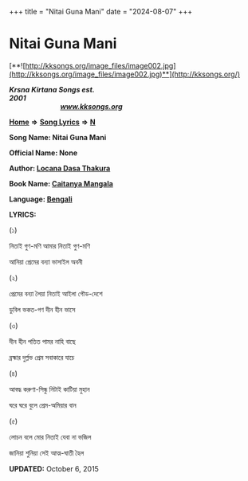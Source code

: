 +++
title = "Nitai Guna Mani"
date = "2024-08-07"
+++

# Nitai Guna Mani
[**![http://kksongs.org/image_files/image002.jpg](http://kksongs.org/image_files/image002.jpg)**](http://kksongs.org/)

**_Krsna Kirtana Songs est. 2001_**                                                                                                                                                 **_www.kksongs.org_**

**[Home](http://kksongs.org/)** **⇒** **[Song Lyrics](http://kksongs.org/lyrics.html)** **⇒** **[N](http://kksongs.org/songs/song_n.html)**

**Song Name: Nitai Guna Mani**

**Official Name: None**

**Author: [Locana Dasa Thakura](http://kksongs.org/authors/list/locanadasa.html)**

**Book Name: [Caitanya Mangala](http://kksongs.org/authors/literature/cm.html)**

**Language: [Bengali](http://kksongs.org/language/list/bengali.html)**

**LYRICS:**

(১)

নিতাই গুণ\-মণি আমার নিতাই গুণ\-মণি

আনিয়া প্রেমের বন্যা ভাসাইল অবনী

(২)

প্রেমের বন্যা লৈয়া নিতাই আইলা গৌড\-দেশে

ডুবিল ভকত\-গণ দীন হীন ভাসে

(৩)

দীন হীন পতিত পামর নাহি বাছে

ব্রহ্মার দুর্ল্লভ প্রেম সবাকারে যাচে

(৪)

আবদ্ধ করুণা\-সিন্ধু নিটাই কাটিয়া মুহান

ঘরে ঘরে বুলে প্রেম\-অমিয়ার বান

(৫)

লোচন বলে মোর নিতাই যেবা না ভজিল

জানিয়া শুনিয়া সেই আত্ম\-ঘাতী হৈল

**UPDATED:** October 6, 2015